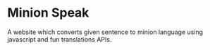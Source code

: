 # Minion Speak

A website which converts given sentence to minion language using javascript and fun translations APIs.
